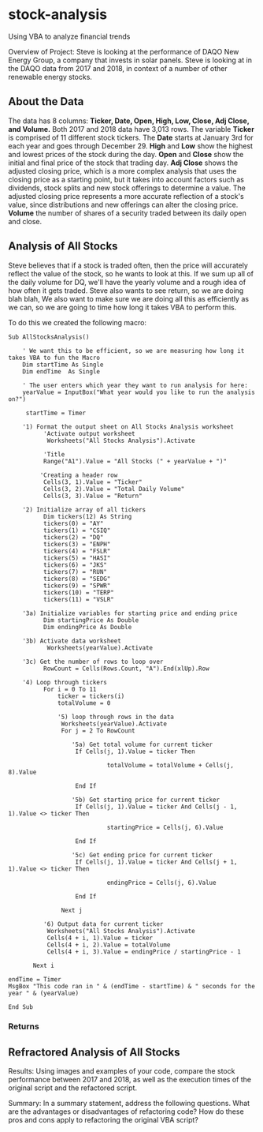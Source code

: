 # stock-analysis
Using VBA to analyze financial trends

Overview of Project: Steve is looking at the performance of DAQO New Energy Group, a company that invests in solar panels. Steve is looking at in the DAQO data from 2017 and 2018, in context of a number of other renewable energy stocks. 

## About the Data
The data has 8 columns: **Ticker,	Date,	Open,	High,	Low,	Close,	Adj Close,	and Volume.** Both 2017 and 2018 data have 3,013 rows. The variable **Ticker** is comprised of 11 different stock tickers. The **Date** starts at January 3rd for each year and goes through December 29. **High** and **Low** show the highest and lowest prices of the stock during the day. **Open** and **Close** show the initial and final price of the stock that trading day. **Adj Close** shows the adjusted closing price, which is a more complex analysis that uses the closing price as a starting point, but it takes into account factors such as dividends, stock splits and new stock offerings to determine a value. The adjusted closing price represents a more accurate reflection of a stock's value, since distributions and new offerings can alter the closing price. **Volume** the number of shares of a security traded between its daily open and close.


## Analysis of All Stocks
Steve believes that if a stock is traded often, then the price will accurately reflect the value of the stock, so he wants to look at this. If we sum up all of the daily volume for DQ, we'll have the yearly volume and a rough idea of how often it gets traded. Steve also wants to see return, so we are doing blah blah,
We also want to make sure we are doing all this as efficiently as we can, so we are going to time how long it takes VBA to perform this.

To do this we created the following macro:

    Sub AllStocksAnalysis()
    
        ' We want this to be efficient, so we are measuring how long it takes VBA to fun the Macro
        Dim startTime As Single
        Dim endTime  As Single
   
        ' The user enters which year they want to run analysis for here:
        yearValue = InputBox("What year would you like to run the analysis on?")
         
         startTime = Timer

        '1) Format the output sheet on All Stocks Analysis worksheet
              'Activate output worksheet
               Worksheets("All Stocks Analysis").Activate
    
              'Title
              Range("A1").Value = "All Stocks (" + yearValue + ")"
    
             'Creating a header row
              Cells(3, 1).Value = "Ticker"
              Cells(3, 2).Value = "Total Daily Volume"
              Cells(3, 3).Value = "Return"
    
        '2) Initialize array of all tickers
              Dim tickers(12) As String
              tickers(0) = "AY"
              tickers(1) = "CSIQ"
              tickers(2) = "DQ"
              tickers(3) = "ENPH"
              tickers(4) = "FSLR"
              tickers(5) = "HASI"
              tickers(6) = "JKS"
              tickers(7) = "RUN"
              tickers(8) = "SEDG"
              tickers(9) = "SPWR"
              tickers(10) = "TERP"
              tickers(11) = "VSLR"
    
        '3a) Initialize variables for starting price and ending price
              Dim startingPrice As Double
              Dim endingPrice As Double

        '3b) Activate data worksheet
               Worksheets(yearValue).Activate
    
        '3c) Get the number of rows to loop over
              RowCount = Cells(Rows.Count, "A").End(xlUp).Row

        '4) Loop through tickers
              For i = 0 To 11
                  ticker = tickers(i)
                  totalVolume = 0
       
                  '5) loop through rows in the data
                   Worksheets(yearValue).Activate
                   For j = 2 To RowCount
       
                      '5a) Get total volume for current ticker
                       If Cells(j, 1).Value = ticker Then
                       
                                totalVolume = totalVolume + Cells(j, 8).Value
                
                       End If

                      '5b) Get starting price for current ticker
                       If Cells(j, 1).Value = ticker And Cells(j - 1, 1).Value <> ticker Then
                   
                                startingPrice = Cells(j, 6).Value
                
                       End If
            
                      '5c) Get ending price for current ticker
                       If Cells(j, 1).Value = ticker And Cells(j + 1, 1).Value <> ticker Then
                  
                                endingPrice = Cells(j, 6).Value
                
                       End If

                   Next j
       
              '6) Output data for current ticker
               Worksheets("All Stocks Analysis").Activate
               Cells(4 + i, 1).Value = ticker
               Cells(4 + i, 2).Value = totalVolume
               Cells(4 + i, 3).Value = endingPrice / startingPrice - 1

           Next i
    
    endTime = Timer
    MsgBox "This code ran in " & (endTime - startTime) & " seconds for the year " & (yearValue)

    End Sub


### Returns

## Refractored Analysis of All Stocks



Results: Using images and examples of your code, compare the stock performance between 2017 and 2018, as well as the execution times of the original script and the refactored script.


Summary: In a summary statement, address the following questions.
What are the advantages or disadvantages of refactoring code?
How do these pros and cons apply to refactoring the original VBA script?

